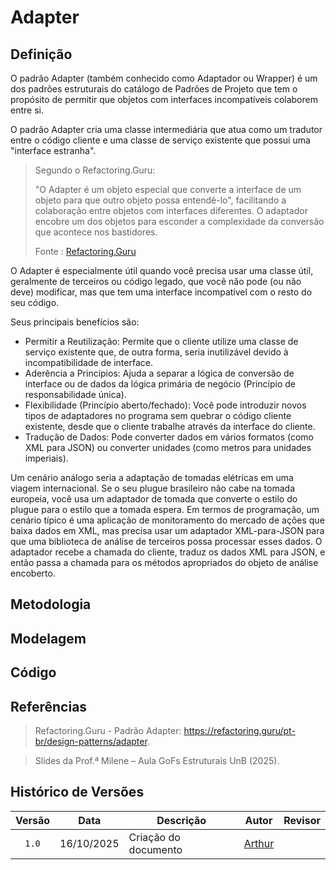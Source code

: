 # Adapter

## Definição
O padrão Adapter (também conhecido como Adaptador ou Wrapper) é um dos padrões estruturais do catálogo de Padrões de Projeto que tem o propósito de permitir que objetos com interfaces incompatíveis colaborem entre si.

O padrão Adapter cria uma classe intermediária que atua como um tradutor entre o código cliente e uma classe de serviço existente que possui uma "interface estranha".
> Segundo o Refactoring.Guru:
>
> "O Adapter é um objeto especial que converte a interface de um objeto para que outro objeto possa entendê-lo", facilitando a colaboração entre objetos com interfaces diferentes. O adaptador encobre um dos objetos para esconder a complexidade da conversão que acontece nos bastidores.
> 
> Fonte : [Refactoring.Guru](https://refactoring.guru/pt-br/design-patterns/adapter)

O Adapter é especialmente útil quando você precisa usar uma classe útil, geralmente de terceiros ou código legado, que você não pode (ou não deve) modificar, mas que tem uma interface incompatível com o resto do seu código.

Seus principais benefícios são:

- Permitir a Reutilização: Permite que o cliente utilize uma classe de serviço existente que, de outra forma, seria inutilizável devido à incompatibilidade de interface.
- Aderência a Princípios: Ajuda a separar a lógica de conversão de interface ou de dados da lógica primária de negócio (Princípio de responsabilidade única).
- Flexibilidade (Princípio aberto/fechado): Você pode introduzir novos tipos de adaptadores no programa sem quebrar o código cliente existente, desde que o cliente trabalhe através da interface do cliente.
- Tradução de Dados: Pode converter dados em vários formatos (como XML para JSON) ou converter unidades (como metros para unidades imperiais).

Um cenário análogo seria a adaptação de tomadas elétricas em uma viagem internacional. Se o seu plugue brasileiro não cabe na tomada europeia, você usa um adaptador de tomada que converte o estilo do plugue para o estilo que a tomada espera. Em termos de programação, um cenário típico é uma aplicação de monitoramento do mercado de ações que baixa dados em XML, mas precisa usar um adaptador XML-para-JSON para que uma biblioteca de análise de terceiros possa processar esses dados. O adaptador recebe a chamada do cliente, traduz os dados XML para JSON, e então passa a chamada para os métodos apropriados do objeto de análise encoberto.

## Metodologia

## Modelagem

## Código

##  Referências 

> Refactoring.Guru - Padrão Adapter: https://refactoring.guru/pt-br/design-patterns/adapter. 

> Slides da Prof.ª Milene – Aula GoFs Estruturais UnB (2025).

##  Histórico de Versões
| Versão | Data       | Descrição                             | Autor                                                 | Revisor                                               |
| :----: | ---------- | ---------------------------           | ----------------------------------------------------- | ----------------------------------------------------- |
| `1.0`  | 16/10/2025 | Criação do documento                  |  [Arthur](https://github.com/Tutzs)                   |                                                       | 
